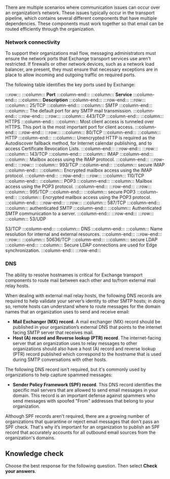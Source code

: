 There are multiple scenarios where communication issues can occur over an organization’s network. These issues typically occur in the transport pipeline, which contains several different components that have multiple dependencies. These components must work together so that email can be routed efficiently through the organization.

### Network connectivity

To support their organizations mail flow, messaging administrators must ensure the network ports that Exchange transport services use aren't restricted. If firewalls or other network devices, such as a network load balancer, are present, they must ensure that necessary exceptions are in place to allow incoming and outgoing traffic on required ports.

The following table identifies the key ports used by Exchange:

:::row:::
  :::column:::
    **Port**
  :::column-end:::
  :::column:::
    **Service**
  :::column-end:::
  :::column:::
    **Description**
  :::column-end:::
:::row-end:::
:::row:::
  :::column:::
    25/TCP
  :::column-end:::
  :::column:::
    SMTP
  :::column-end:::
  :::column:::
    The default port for any SMTP mail transmission.
  :::column-end:::
:::row-end:::
:::row:::
  :::column:::
    443/TCP
  :::column-end:::
  :::column:::
    HTTPS
  :::column-end:::
  :::column:::
    Most client access is tunneled over HTTPS. This port is the most important port for client access.
  :::column-end:::
:::row-end:::
:::row:::
  :::column:::
    80/TCP
  :::column-end:::
  :::column:::
    HTTP
  :::column-end:::
  :::column:::
    Unencrypted HTTP is required as the Autodiscover fallback method, for Internet calendar publishing, and to access Certificate Revocation Lists.
  :::column-end:::
:::row-end:::
:::row:::
  :::column:::
    143/TCP
  :::column-end:::
  :::column:::
    IMAP
  :::column-end:::
  :::column:::
    Mailbox access using the IMAP protocol.
  :::column-end:::
:::row-end:::
:::row:::
  :::column:::
    993/TCP
  :::column-end:::
  :::column:::
    secure IMAP
  :::column-end:::
  :::column:::
    Encrypted mailbox access using the IMAP protocol.
  :::column-end:::
:::row-end:::
:::row:::
  :::column:::
    110/TCP
  :::column-end:::
  :::column:::
    POP3
  :::column-end:::
  :::column:::
    Mailbox access using the POP3 protocol.
  :::column-end:::
:::row-end:::
:::row:::
  :::column:::
    995/TCP
  :::column-end:::
  :::column:::
    secure POP3
  :::column-end:::
  :::column:::
    Encrypted mailbox access using the POP3 protocol.
  :::column-end:::
:::row-end:::
:::row:::
  :::column:::
    587/TCP
  :::column-end:::
  :::column:::
    authenticated SMTP
  :::column-end:::
  :::column:::
    Authenticated SMTP communication to a server.
  :::column-end:::
:::row-end:::
:::row:::
  :::column:::
    53/UDP

‎53/TCP
  :::column-end:::
  :::column:::
    DNS
  :::column-end:::
  :::column:::
    Name resolution for internal and external resources.
  :::column-end:::
:::row-end:::
:::row:::
  :::column:::
    50636/TCP
  :::column-end:::
  :::column:::
    secure LDAP
  :::column-end:::
  :::column:::
    Secure LDAP connections are used for Edge synchronization.
  :::column-end:::
:::row-end:::


### DNS

The ability to resolve hostnames is critical for Exchange transport components to route mail between each other and to/from external mail relay hosts.

When dealing with external mail relay hosts, the following DNS records are required to help validate your server’s identity to other SMTP hosts; in doing so, remote hosts can understand where to route messages for the domain names that an organization uses to send and receive email:

 -  **Mail Exchanger (MX) record**. A mail exchanger (MX) record should be published in your organization’s external DNS that points to the internet facing SMTP server that receives mail.
 -  **Host (A) record and Reverse lookup (PTR) record**. The internet-facing server that an organization uses to relay messages to other organizations should also have a host (A) record and reverse lookup (PTR) record published which correspond to the hostname that is used during SMTP conversations with other hosts.

The following DNS record isn't required, but it's commonly used by organizations to help capture spammed messages:

 -  **Sender Policy Framework (SPF) record**. This DNS record identifies the specific mail servers that are allowed to send email messages in your domain. This record is an important defense against spammers who send messages with spoofed "From" addresses that belong to your organization.

Although SPF records aren't required, there are a growing number of organizations that quarantine or reject email messages that don't pass an SPF check. That's why it’s important for an organization to publish an SPF record that accurately accounts for all outbound email sources from the organization's domains.

## Knowledge check

Choose the best response for the following question. Then select **Check your answers**.